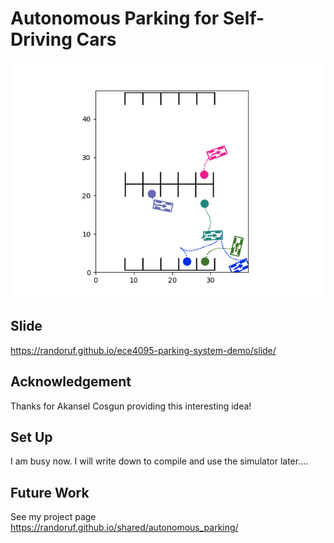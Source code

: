 # Autonomous Parking for Self-Driving Cars

![prioritized_goal_example_presentation](./imgs/prioritized_goal_example_presentation.gif)

## Slide

https://randoruf.github.io/ece4095-parking-system-demo/slide/

## Acknowledgement

Thanks for Akansel Cosgun providing this interesting idea!

## Set Up 

I am busy now. I will write down to compile and use the simulator later.... 

## Future Work 

See my project page <https://randoruf.github.io/shared/autonomous_parking/>

